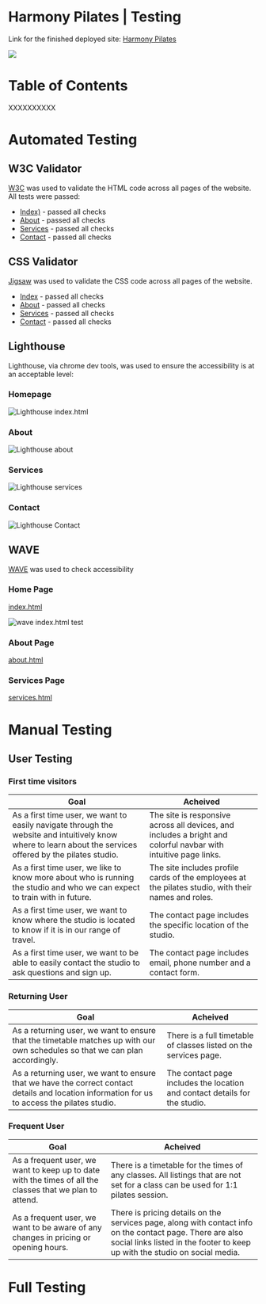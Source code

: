 # Harmony Pilates | Testing

Link for the finished deployed site: [Harmony Pilates](https://saziosu.github.io/harmony-pilates/)

![](assets/images/readme/responsive.png)


# Table of Contents

XXXXXXXXXX

# Automated Testing

## W3C Validator

[W3C](https://validator.w3.org/) was used to validate the HTML code across all pages of the website.
All tests were passed:

* [Index)](https://validator.w3.org/nu/?doc=https%3A%2F%2Fsaziosu.github.io%2Fharmony-pilates%2Findex.html) - passed all checks
* [About](https://validator.w3.org/nu/?doc=https%3A%2F%2Fsaziosu.github.io%2Fharmony-pilates%2Fabout.html) - passed all checks
* [Services](https://validator.w3.org/nu/?doc=https%3A%2F%2Fsaziosu.github.io%2Fharmony-pilates%2Fservices.html) - passed all checks
* [Contact](https://validator.w3.org/nu/?doc=https%3A%2F%2Fsaziosu.github.io%2Fharmony-pilates%2Fcontact.html) - passed all checks

## CSS Validator

[Jigsaw](https://jigsaw.w3.org/css-validator/) was used to validate the CSS code across all pages of the website.

* [Index](https://jigsaw.w3.org/css-validator/validator?uri=https%3A%2F%2Fsaziosu.github.io%2Fharmony-pilates%2Findex.html&profile=css3svg&usermedium=all&warning=1&vextwarning=&lang=en) - passed all checks
* [About](https://jigsaw.w3.org/css-validator/validator?uri=https%3A%2F%2Fsaziosu.github.io%2Fharmony-pilates%2Fabout.html&profile=css3svg&usermedium=all&warning=1&vextwarning=&lang=en) - passed all checks
* [Services](https://jigsaw.w3.org/css-validator/validator?uri=https%3A%2F%2Fsaziosu.github.io%2Fharmony-pilates%2Fservices.html&profile=css3svg&usermedium=all&warning=1&vextwarning=&lang=en) - passed all checks
* [Contact](https://jigsaw.w3.org/css-validator/validator?uri=https%3A%2F%2Fsaziosu.github.io%2Fharmony-pilates%2Fcontact.html&profile=css3svg&usermedium=all&warning=1&vextwarning=&lang=en) - passed all checks

## Lighthouse

Lighthouse, via chrome dev tools, was used to ensure the accessibility is at an acceptable level:

### Homepage
![Lighthouse index.html](assets/images/readme/lighthouse-index.png)

### About
![Lighthouse about](assets/images/readme/lighthouse-about.png)

### Services
![Lighthouse services](assets/images/readme/lighthouse-services.png)

### Contact
![Lighthouse Contact](assets/images/readme/lighthouse-contact.png)

## WAVE

[WAVE](https://wave.webaim.org/) was used to check accessibility

### Home Page

[index.html](https://wave.webaim.org/report#/https://saziosu.github.io/harmony-pilates/index.html)

![wave index.html test](assets/images/readme/wave-index.png)

### About Page

[about.html]()

### Services Page

[services.html](https://wave.webaim.org/report#/https://saziosu.github.io/harmony-pilates/services.html)


# Manual Testing

## User Testing

### First time visitors

| Goal                                                                                                                                                       | Acheived                                                                                                        |
|------------------------------------------------------------------------------------------------------------------------------------------------------------|-----------------------------------------------------------------------------------------------------------------|
| As a first time user, we want to easily navigate through the website and intuitively know where to learn about the services offered by the pilates studio. | The site is responsive across all devices, and includes a bright and colorful navbar with intuitive page links. |
| As a first time user, we like to know more about who is running the studio and who we can expect to train with in future.                                  | The site includes profile cards of the employees at the pilates studio, with their names and roles.             |
| As a first time user, we want to know where the studio is located to know if it is in our range of travel.                                                 | The contact page includes the specific location of the studio.                                                  |
| As a first time user, we want to be able to easily contact the studio to ask questions and sign up.                                                        | The contact page includes email, phone number and a contact form.                                               |


### Returning User

| Goal                                                                                                                                          | Acheived                                                                   |
|-----------------------------------------------------------------------------------------------------------------------------------------------|----------------------------------------------------------------------------|
| As a returning user, we want to ensure that the timetable matches up with our own schedules so that we can plan accordingly.                  | There is a full timetable of classes listed on the services page.          |
| As a returning user, we want to ensure that we have the correct contact details and location information for us to access the pilates studio. | The contact page includes the location and contact details for the studio. |


### Frequent User

| Goal                                                                                                     | Acheived                                                                                                                                                                                 |
|----------------------------------------------------------------------------------------------------------|------------------------------------------------------------------------------------------------------------------------------------------------------------------------------------------|
| As a frequent user, we want to keep up to date with the times of all the classes that we plan to attend. | There is a timetable for the times of any classes. All listings that are not set for a class can be used for 1:1 pilates session.                                                        |
| As a frequent user, we want to be aware of any changes in pricing or opening hours.                      | There is pricing details on the services page, along with contact info on the contact page. There are also social links listed in the footer to keep up with the studio on social media. |

# Full Testing
